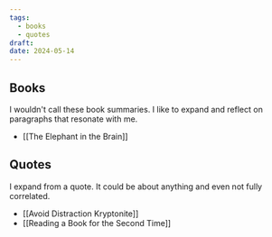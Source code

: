 ```yaml
---
tags:
  - books
  - quotes
draft: 
date: 2024-05-14
---
```

## Books

I wouldn't call these book summaries. I like to expand and reflect on paragraphs that resonate with me. 

- [[The Elephant in the Brain]]

## Quotes

I expand from a quote. It could be about anything and even not fully correlated.

- [[Avoid Distraction Kryptonite]]
- [[Reading a Book for the Second Time]]
